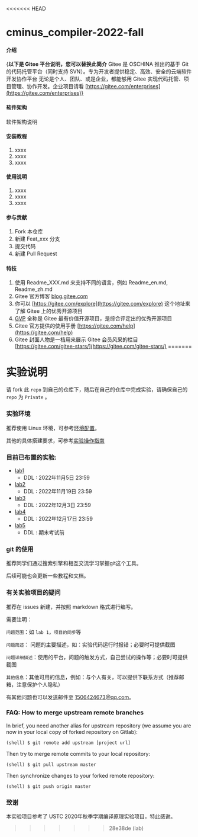 <<<<<<< HEAD
# cminus_compiler-2022-fall

#### 介绍
{**以下是 Gitee 平台说明，您可以替换此简介**
Gitee 是 OSCHINA 推出的基于 Git 的代码托管平台（同时支持 SVN）。专为开发者提供稳定、高效、安全的云端软件开发协作平台
无论是个人、团队、或是企业，都能够用 Gitee 实现代码托管、项目管理、协作开发。企业项目请看 [https://gitee.com/enterprises](https://gitee.com/enterprises)}

#### 软件架构
软件架构说明

#### 安装教程

1.  xxxx
2.  xxxx
3.  xxxx

#### 使用说明

1.  xxxx
2.  xxxx
3.  xxxx

#### 参与贡献

1.  Fork 本仓库
2.  新建 Feat_xxx 分支
3.  提交代码
4.  新建 Pull Request


#### 特技

1.  使用 Readme\_XXX.md 来支持不同的语言，例如 Readme\_en.md, Readme\_zh.md
2.  Gitee 官方博客 [blog.gitee.com](https://blog.gitee.com)
3.  你可以 [https://gitee.com/explore](https://gitee.com/explore) 这个地址来了解 Gitee 上的优秀开源项目
4.  [GVP](https://gitee.com/gvp) 全称是 Gitee 最有价值开源项目，是综合评定出的优秀开源项目
5.  Gitee 官方提供的使用手册 [https://gitee.com/help](https://gitee.com/help)
6.  Gitee 封面人物是一档用来展示 Gitee 会员风采的栏目 [https://gitee.com/gitee-stars/](https://gitee.com/gitee-stars/)
=======
# 实验说明

请 fork 此 `repo` 到自己的仓库下，随后在自己的仓库中完成实验，请确保自己的 `repo` 为 `Private` 。

### 实验环境

推荐使用 Linux 环境，可参考[环境配置](./Documentations/environments.md)。

其他的具体搭建要求，可参考[实验操作指南](./%E7%BC%96%E8%AF%91%E5%8E%9F%E7%90%86%E5%AE%9E%E9%AA%8Cgitee%E5%B9%B3%E5%8F%B0%E6%8C%87%E5%8D%97.md)

### 目前已布置的实验:

*   [lab1](./Documentations/lab1/README.md)
    *   DDL : 2022年11月5日 23:59
*   [lab2](./Documentations/lab2/README.md)
    *   DDL : 2022年11月19日 23:59
*   [lab3](./Documentations/lab3/README.md)
    *   DDL : 2022年12月3日 23:59
*   [lab4](./Documentations/lab4/README.md)
    *   DDL : 2022年12月17日 23:59
*   [lab5](./Documentations/lab5/README.md)
    *   DDL : 期末考试前

### git 的使用

推荐同学们通过搜索引擎和相互交流学习掌握git这个工具。

后续可能也会更新一些教程和文档。

### 有关实验项目的疑问

推荐在 issues 新建，并按照 markdown 格式进行编写。

需要注明：

`问题范围`：如 `lab 1`，`项目的同步`等

`问题简述`： 问题的主要描述，如：实验代码运行时报错；必要时可提供截图

`问题详细描述`：使用的平台，问题的触发方式，自己尝试的操作等；必要时可提供截图

`其他信息`：其他可用的信息，例如：与个人有关，可以提供下联系方式（推荐邮箱，注意保护个人隐私）

有其他问题也可以发送邮件至 1506424673@qq.com。

### FAQ: How to merge upstream remote branches

In brief, you need another alias for upstream repository (we assume you are now in your local copy of forked repository on Gitlab):
```
(shell) $ git remote add upstream [project url]
```
Then try to merge remote commits to your local repository:
```
(shell) $ git pull upstream master
```
Then synchronize changes to your forked remote repository:
```
(shell) $ git push origin master
```

### 致谢

本实验项目参考了 USTC 2020年秋季学期编译原理实验项目，特此感谢。
>>>>>>> 28e38de (lab)
